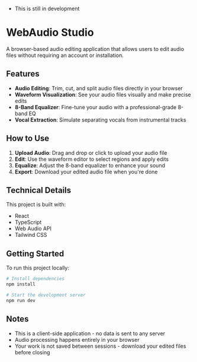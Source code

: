 * This is still in development
# WebAudio Studio

A browser-based audio editing application that allows users to edit audio files without requiring an account or installation.

## Features

- **Audio Editing**: Trim, cut, and split audio files directly in your browser
- **Waveform Visualization**: See your audio files visually and make precise edits
- **8-Band Equalizer**: Fine-tune your audio with a professional-grade 8-band EQ
- **Vocal Extraction**: Simulate separating vocals from instrumental tracks

## How to Use

1. **Upload Audio**: Drag and drop or click to upload your audio file
2. **Edit**: Use the waveform editor to select regions and apply edits
3. **Equalize**: Adjust the 8-band equalizer to enhance your sound
4. **Export**: Download your edited audio file when you're done

## Technical Details

This project is built with:
- React
- TypeScript
- Web Audio API
- Tailwind CSS

## Getting Started

To run this project locally:

```sh
# Install dependencies
npm install

# Start the development server
npm run dev
```

## Notes

- This is a client-side application - no data is sent to any server
- Audio processing happens entirely in your browser
- Your work is not saved between sessions - download your edited files before closing

